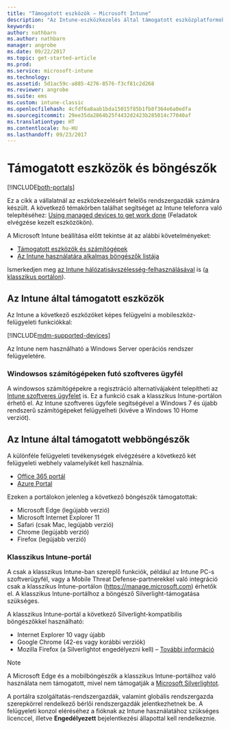 ```yaml
---
title: "Támogatott eszközök – Microsoft Intune"
description: "Az Intune-eszközkezelés által támogatott eszközplatformok és böngészők listája"
keywords: 
author: nathbarn
ms.author: nathbarn
manager: angrobe
ms.date: 09/22/2017
ms.topic: get-started-article
ms.prod: 
ms.service: microsoft-intune
ms.technology: 
ms.assetid: 5d1ac59c-a885-4276-8576-f3cf81c2d268
ms.reviewer: angrobe
ms.suite: ems
ms.custom: intune-classic
ms.openlocfilehash: 4cfdf6a8aab1bda15015f85b1fb8f364e6a0edfa
ms.sourcegitcommit: 29ee35da2864b25f4432d2423b285014c77040af
ms.translationtype: HT
ms.contentlocale: hu-HU
ms.lasthandoff: 09/23/2017
---
```

# <a name="supported-devices-and-browsers"></a>Támogatott eszközök és böngészők

[!INCLUDE[both-portals](./includes/note-for-both-portals.md)]

Ez a cikk a vállalatnál az eszközkezelésért felelős rendszergazdák számára készült. A következő témakörben találhat segítséget az Intune telefonra való telepítéséhez: [Using managed devices to get work done](/intune-user-help/company-portal-frequently-asked-questions) (Feladatok elvégzése kezelt eszközökön).

A Microsoft Intune beállítása előtt tekintse át az alábbi követelményeket:

- [Támogatott eszközök és számítógépek](#intune-supported-devices)
- [Az Intune használatára alkalmas böngészők listája](#intune-supported-web-browsers)

Ismerkedjen meg [az Intune hálózatisávszélesség-felhasználásával](network-bandwidth-use.md) is ([a klasszikus portálon](/intune-classic/get-started/network-bandwidth-use)).

## <a name="intune-supported-devices"></a>Az Intune által támogatott eszközök

Az Intune a következő eszközöket képes felügyelni a mobileszköz-felügyeleti funkciókkal:

[!INCLUDE[mdm-supported-devices](./includes/mdm-supported-devices.md)]

Az Intune nem használható a Windows Server operációs rendszer felügyeletére.

### <a name="windows-pc-software-client"></a>Windowsos számítógépeken futó szoftveres ügyfél

A windowsos számítógépekre a regisztráció alternatívájaként telepítheti az [Intune szoftveres ügyfelet](/intune-classic/deploy-use/manage-windows-pcs-with-microsoft-intune) is. Ez a funkció csak a klasszikus Intune-portálon érhető el. Az Intune szoftveres ügyfele segítségével a Windows 7 és újabb rendszerű számítógépeket felügyelheti (kivéve a Windows 10 Home verziót).

<!--  ### Exchange ActiveSync management

You can manage [Exchange ActiveSync devices](/intune-classic/deploy-use/mobile-device-management-with-exchange-activesync-and-microsoft-intune) from the Intune console. This option provides a limited set of management capabilities when compared to the other methods. See [Capabilities of built-in Mobile Device Management in Office 365](https://support.office.com/article/Capabilities-of-built-in-Mobile-Device-Management-for-Office-365-a1da44e5-7475-4992-be91-9ccec25905b0) for a list of supported devices.  -->

## <a name="intune-supported-web-browsers"></a>Az Intune által támogatott webböngészők

A különféle felügyeleti tevékenységek elvégzésére a következő két felügyeleti webhely valamelyikét kell használnia.

- [Office 365 portál](http://go.microsoft.com/fwlink/p/?LinkId=698854)
- [Azure Portal](https://portal.azure.com/)

Ezeken a portálokon jelenleg a következő böngészők támogatottak:
- Microsoft Edge (legújabb verzió)
- Microsoft Internet Explorer 11
- Safari (csak Mac, legújabb verzió)
- Chrome (legújabb verzió)
- Firefox (legújabb verzió)

### <a name="intune-classic-portal"></a>Klasszikus Intune-portál

A csak a klasszikus Intune-ban szereplő funkciók, például az Intune PC-s szoftverügyfél, vagy a Mobile Threat Defense-partnerekkel való integráció csak a klasszikus Intune-portálon (https://manage.microsoft.com) érhetők el. A klasszikus Intune-portálhoz a böngésző Silverlight-támogatása szükséges.

A klasszikus Intune-portál a következő Silverlight-kompatibilis böngészőkkel használható:
- Internet Explorer 10 vagy újabb
- Google Chrome (42-es vagy korábbi verziók)
- Mozilla Firefox (a Silverlightot engedélyezni kell) – [További információ](https://go.microsoft.com/fwlink/?linkid=836872)

> [!Note]
> A Microsoft Edge és a mobilböngészők a klasszikus Intune-portálhoz való használata nem támogatott, mivel nem támogatják a [Microsoft Silverlightot](https://msdn.microsoft.com/library/cc838158(v=vs.95).aspx).

A portálra szolgáltatás-rendszergazdák, valamint globális rendszergazda szerepkörrel rendelkező bérlői rendszergazdák jelentkezhetnek be. A felügyeleti konzol eléréséhez a fióknak az Intune használatához szükséges licenccel, illetve **Engedélyezett** bejelentkezési állapottal kell rendelkeznie.
